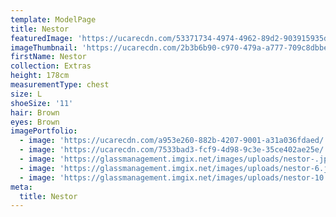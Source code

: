 ```yaml
---
template: ModelPage
title: Nestor
featuredImage: 'https://ucarecdn.com/53371734-4974-4962-89d2-903915935d63/'
imageThumbnail: 'https://ucarecdn.com/2b3b6b90-c970-479a-a777-709c8dbbe74d/'
firstName: Nestor
collection: Extras
height: 178cm
measurementType: chest
size: L
shoeSize: '11'
hair: Brown
eyes: Brown
imagePortfolio:
  - image: 'https://ucarecdn.com/a953e260-882b-4207-9001-a31a036fdaed/'
  - image: 'https://ucarecdn.com/7533bad3-fcf9-4d98-9c3e-35ce402ae25e/'
  - image: 'https://glassmanagement.imgix.net/images/uploads/nestor-.jpg'
  - image: 'https://glassmanagement.imgix.net/images/uploads/nestor-6.jpg'
  - image: 'https://glassmanagement.imgix.net/images/uploads/nestor-10.jpg'
meta:
  title: Nestor
---
```


